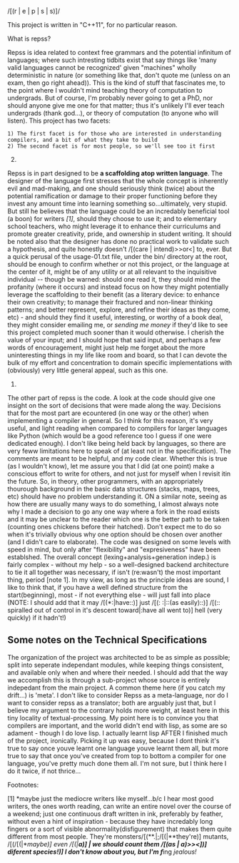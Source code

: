 /[(r | e | p | s | s)]/

This project is written in "C++11", for no particular reason.

What is repss?

  Repss is idea related to context free grammars and the potential infinitum of languages; where such intresting tidbits
  exist that say things like 'many valid languages cannot be recognized' given "machines" wholly deterministic in nature
  (or something like that, don't quote me (unless on an exam, then go right ahead)). This is the kind of stuff that fascinates me,
  to the point where I wouldn't mind teaching theory of computation to undergrads. But of course, I'm probably never going
  to get a PhD, nor should anyone give me one for that matter; thus it's unlikely I'll ever teach undergrads (thank god...),
  or theory of computation (to anyone who will listen). This project has two facets: 

    1) The first facet is for those who are interested in understanding compilers, and a bit of what they take to build
    2) The second facet is for most people, so we'll see too it first
    

  2)
  Repss is in part designed to be **a scaffolding atop written language**. The designer of the language first stresses
  that the whole concept is inherently evil and mad-making, and one should seriously think (twice) about the potential ramification
  or damage to their proper functioning before they invest any amount time into learning something so...ultimately, very stupid.
  But still he believes that the language could be an incredably beneficial tool (a boon) for writers *[1]*, should they choose to use it;
  and to elementary school teachers, who might leverage it to enhance their curriculums and promote greater creativity, pride, and ownership
  in student writing. It should be noted also that the designer has done no practical work to validate such a hypothesis, and quite
  honestly doesn't /[(care | intend)>>or<] to, ever. But a quick perusal of the usage-01.txt file, under the bin/ directory at
  the root, should be enough to confirm whether or not this project, or the language at the center of it, might be of any utility or
  at all relevant to the inquisitive individual -- though be warned: should one read it, they should mind the profanity (where it occurs)
  and instead focus on how they might potentially leverage the scaffolding to their benefit (as a literary device: to enhance their own creativity;
  to manage their fractured and non-linear thinking patterns; and better represent, explore, and refine their ideas as they come, etc) - and
  should they find it useful, interesting, or worthy of a book deal, they might consider emailing me, or *sending me money* if they'd 
  like to see this project completed much sooner than it would otherwise. I cherish the value of your input; and I should hope that said input, and
  perhaps a few words of encouragement, might just help me forget about the more uninteresting things in my life like room and board, so that I
  can devote the bulk of my effort and concentration to domain specific implementations with (obviously) very little general appeal, such as this one.

  
  1)
  The other part of repss is the code. A look at the code should give one insight on the sort of decisions that
  were made along the way. Decisions that for the most part are ecountered (in one way or the other) when implementing
  a compiler in general. So I think for this reason, it's very useful, and light reading when compared to compilers for larger languages
  like Python (which would be a good reference too I guess if one were dedicated enough). I don't like being held back by languages,
  so there are very feww limitations here to speak of (at least not in the specification). The comments are meant to be helpful,
  and my code clear. Whether this is true (as I wouldn't know), let me assure you that I did (at one point) make a conscious effort
  to write for others, and not just for myself when I revisit itin the future. So, in theory, other programmers, with an appropriately
  thourough background in the basic data structures (stacks, maps, trees, etc) should have no problem understanding it. ON a similar note,
  seeing as how there are usually many ways to do something, I almost always note why I made a decision to go any one way where a fork in
  the road exists and it may be unclear to the reader which one is the better path to be taken (counting ones chickens before their hatched).
  Don't expect me to do so when it's trivially obvious why one option should be chosen over another (and I didn't care to elaborate).
  The code was designed on some levels with speed in mind, but only after "flexibility" and "expresiveness" have been establshed.
  The overall concept (lexing+analysis+generation indep.) is fairly complex - without my help - so a well-designed backend
  architecture to tie it all together was necessary, if isn't (re:wasn't) the most important thing, period [note 1]. In my
  view, as long as the principle ideas are sound, I like to think that, if you have a well defined structure from the start(beginning),
  most - if not everything else - will just fall into place (NOTE: I should add that it may /[(*:|have::)] just /[(: :|::(as easily)::)] /[(:: spiralled out of control in it's descent toward|:have all went to)] hell (very quickly) if it hadn't!) 
  
  Some notes on the Technical Specifications
  ------------------------------------------
  The organization of the project was architected to be as simple as possible; split into seperate independant modules,
  while keeping things consistent, and available only when and where their needed. I should add that the way we accomplish
  this is through a sub-project whose source is entirely indepedant from the main project. A common theme here (if you catch my drift...)
  is 'meta'. I don't like to consider Repss as a meta-language, nor do I want to consider repss as a translator; both are arguably just that,
  but I believe my argument to the contrary holds more weight, at least here in this tiny locality of textual-processing. My point here is to
  convince you that compilers are important, and the world didn't end with lisp, as some are so adament - though I do love lisp.
  I actually learnt lisp AFTER I finished much of the project, ironically. Picking it up was easy, because I dont think it's true
  to say once youve learnt one language youve learnt them all, but more true to say that once you've created from top to bottom a compiler
  for one language, you've pretty much done them all. I'm not sure, but I think here I do it twice, if not thrice...
  





Footnotes:

[1] *maybe just the mediocre writers like myself...b/c I hear most good writers, the ones worth reading, can write an entire
   novel over the course of a weekend; just one continuous draft written in ink, preferably by feather, without even a hint
   of inspiration - because they have incredably long fingers or a sort of visible abnormality(disfigurement) that makes 
   them quite different from most people. They're monsters/[(**.|;/[(|**they're)] mutants, /[(/[(|**maybe)] even /[(|**a)]
   | we should count them /[(as | a)>><])] diferent species!)]  I don't know about you, but I'm f***ing *jealous!*





